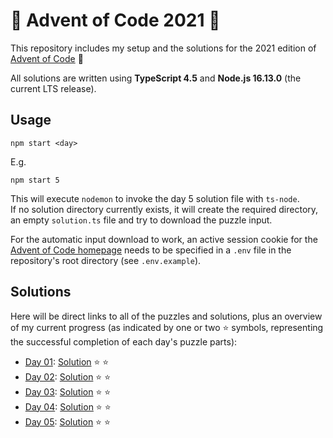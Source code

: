 # :santa: Advent of Code 2021 :santa:

This repository includes my setup and the solutions for the 2021 edition of [Advent of Code](https://adventofcode.com/) :santa:

All solutions are written using **TypeScript 4.5** and **Node.js 16.13.0** (the current LTS release).

## Usage

```
npm start <day>
```

E.g.

```
npm start 5
```

This will execute `nodemon` to invoke the day 5 solution file with `ts-node`.  
If no solution directory currently exists, it will create the required directory, an empty `solution.ts` file and try to download the puzzle input.

For the automatic input download to work, an active session cookie for the [Advent of Code homepage](https://adventofcode.com/) needs to be specified in a `.env` file in the repository's root directory (see `.env.example`).

## Solutions

Here will be direct links to all of the puzzles and solutions, plus an overview of my current progress (as indicated by one or two :star: symbols, representing the successful completion of each day's puzzle parts):

-   [Day 01](https://adventofcode.com/2021/day/1): [Solution](day01/solution.ts) :star: :star:
-   [Day 02](https://adventofcode.com/2021/day/2): [Solution](day02/solution.ts) :star: :star:
-   [Day 03](https://adventofcode.com/2021/day/3): [Solution](day03/solution.ts) :star: :star:
-   [Day 04](https://adventofcode.com/2021/day/4): [Solution](day04/solution.ts) :star: :star:
-   [Day 05](https://adventofcode.com/2021/day/5): [Solution](day05/solution.ts) :star: :star:
